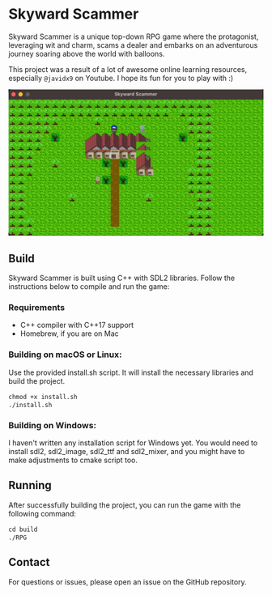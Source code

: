 # Skyward Scammer

Skyward Scammer is a unique top-down RPG game where the protagonist, leveraging wit and charm, scams a dealer and embarks on an adventurous journey soaring above the world with balloons.

This project was a result of a lot of awesome online learning resources, especially `@javidx9` on Youtube. I hope its fun for you to play with :)

![alt text](res/RPG_screenshot.png "Title")

## Build

Skyward Scammer is built using C++ with SDL2 libraries. Follow the instructions below to compile and run the game:

### Requirements

- C++ compiler with C++17 support
- Homebrew, if you are on Mac

### Building on macOS or Linux:

Use the provided install.sh script. It will install the necessary libraries and build the project.

```
chmod +x install.sh
./install.sh
```

### Building on Windows:

I haven't written any installation script for Windows yet. You would need to install sdl2, sdl2_image, sdl2_ttf and sdl2_mixer, and you might have to make adjustments to cmake script too.

## Running

After successfully building the project, you can run the game with the following command:

```
cd build
./RPG
```

## Contact

For questions or issues, please open an issue on the GitHub repository.
